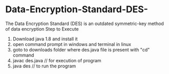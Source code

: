 # Data-Encryption-Standard-DES-
The Data Encryption Standard (DES) is an outdated symmetric-key method of data encryption
Step to Execute
1. Download java 1.8 and install it
2. open command prompt in windows and terminal in linux
3. goto to downloads folder where des.java file is present with "cd" command
4. javac des.java  // for execution of program
5. java des     // to run the program
